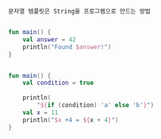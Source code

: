 	문자열 템플릿은 String을 프로그램으로 만드는 방법
~~~kotlin

fun main() {
	val answer = 42
	println("Found $answer!")
}

~~~

~~~kotlin

fun main() {  
    val condition = true  
  
    println(  
        "${if (condition) 'a' else 'b'}")  
    val x = 11  
    println("$x +4 = ${x + 4}")  
}

~~~

